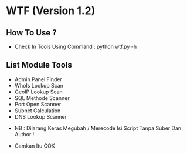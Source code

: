 # WTF (Version 1.2)
## How To Use ?
+ Check In Tools Using Command : python wtf.py -h

## List Module Tools
+ Admin Panel Finder
+ WhoIs Lookup Scan
+ GeoIP Lookup Scan
+ SQL Methode Scanner
+ Port Open Scanner
+ Subnet Calculation
+ DNS Lookup Scanner

* NB : Dilarang Keras Megubah / Merecode Isi Script Tanpa Suber Dan Author !
+ Camkan Itu COK
